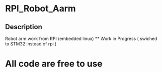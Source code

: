 # RPI_Robot_Aarm
## Description ##

Robot arm work from RPI (embedded linux) 
** Work in Progress ( swiched to STM32 instead of rpi )

# All code are free to use
